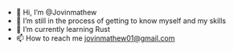 - 👋 Hi, I’m @Jovinmathew
- 👀 I’m still in the process of getting to know myself and my skills
- 🌱 I’m currently learning Rust
- 📫 How to reach me jovinmathew01@gmail.com

<!---
Jovinmathew/Jovinmathew is a ✨ special ✨ repository because its `README.md` (this file) appears on your GitHub profile.
You can click the Preview link to take a look at your changes.
--->
